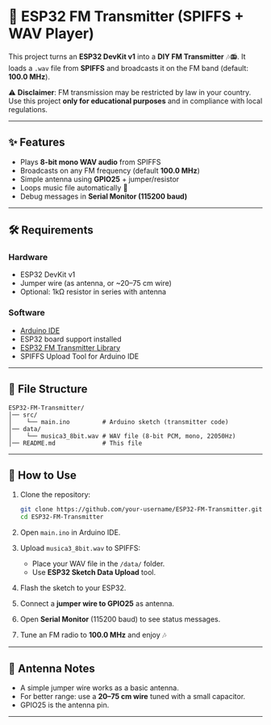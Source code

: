 
# 📡 ESP32 FM Transmitter (SPIFFS + WAV Player)

This project turns an **ESP32 DevKit v1** into a **DIY FM Transmitter** 🎶📻.
It loads a `.wav` file from **SPIFFS** and broadcasts it on the FM band (default: **100.0 MHz**).

⚠️ **Disclaimer**: FM transmission may be restricted by law in your country. Use this project **only for educational purposes** and in compliance with local regulations.

---

## ✨ Features

* Plays **8-bit mono WAV audio** from SPIFFS
* Broadcasts on any FM frequency (default **100.0 MHz**)
* Simple antenna using **GPIO25** + jumper/resistor
* Loops music file automatically 🎵
* Debug messages in **Serial Monitor (115200 baud)**

---

## 🛠️ Requirements

### Hardware

* ESP32 DevKit v1
* Jumper wire (as antenna, or \~20–75 cm wire)
* Optional: 1kΩ resistor in series with antenna

### Software

* [Arduino IDE](https://www.arduino.cc/en/software)
* ESP32 board support installed
* [ESP32 FM Transmitter Library](https://github.com/Alexxdal/ESP32FMRadio)
* SPIFFS Upload Tool for Arduino IDE

---

## 📂 File Structure

```
ESP32-FM-Transmitter/
│── src/
│    └── main.ino         # Arduino sketch (transmitter code)
│── data/
│    └── musica3_8bit.wav # WAV file (8-bit PCM, mono, 22050Hz)
│── README.md             # This file
```

---

## 🚀 How to Use

1. Clone the repository:

   ```bash
   git clone https://github.com/your-username/ESP32-FM-Transmitter.git
   cd ESP32-FM-Transmitter
   ```

2. Open `main.ino` in Arduino IDE.

3. Upload `musica3_8bit.wav` to SPIFFS:

   * Place your WAV file in the `/data/` folder.
   * Use **ESP32 Sketch Data Upload** tool.

4. Flash the sketch to your ESP32.

5. Connect a **jumper wire to GPIO25** as antenna.

6. Open **Serial Monitor** (115200 baud) to see status messages.

7. Tune an FM radio to **100.0 MHz** and enjoy 🎶

---

## 📡 Antenna Notes

* A simple jumper wire works as a basic antenna.
* For better range: use a **20–75 cm wire** tuned with a small capacitor.
* GPIO25 is the antenna pin.

---

